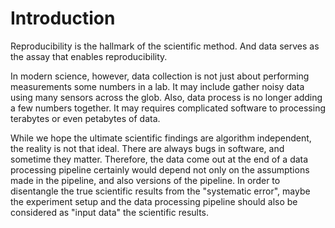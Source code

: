 # Introduction

Reproducibility is the hallmark of the scientific method.
And data serves as the assay that enables reproducibility.

In modern science, however, data collection is not just about
performing measurements some numbers in a lab.
It may include gather noisy data using many sensors across the glob.
Also, data process is no longer adding a few numbers together.
It may requires complicated software to processing terabytes or even
petabytes of data.

While we hope the ultimate scientific findings are algorithm
independent, the reality is not that ideal.
There are always bugs in software, and sometime they matter.
Therefore, the data come out at the end of a data processing pipeline
certainly would depend not only on the assumptions made in the
pipeline, and also versions of the pipeline.
In order to disentangle the true scientific results from the
"systematic error", maybe the experiment setup and the data processing
pipeline should also be considered as "input data" the scientific
results.

